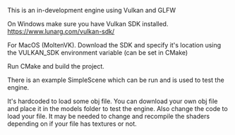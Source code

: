This is an in-development engine using Vulkan and GLFW

On Windows make sure you have Vulkan SDK installed.
https://www.lunarg.com/vulkan-sdk/

For MacOS (MoltenVK). Download the SDK and specify it's location using the VULKAN_SDK environment variable (can be set in CMake)

Run CMake and build the project.

There is an example SimpleScene which can be run and is used to test the engine.

It's hardcoded to load some obj file. You can download your own obj file and place
it in the models folder to test the engine. Also change the code to load your file.
It may be needed to change and recompile the shaders depending on if your file has textures or not.